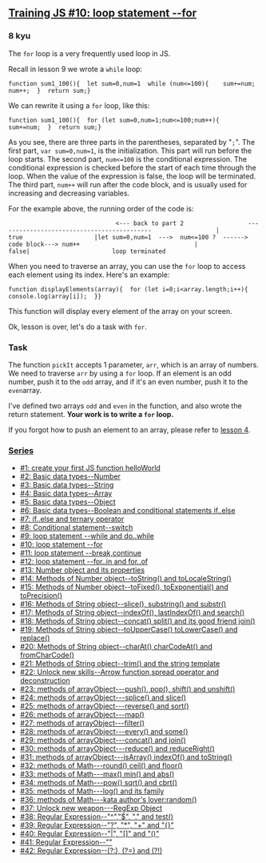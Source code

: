 <h2><a href=https://www.codewars.com/kata/5721a78c283129e416000999/train/javascript target="_blank">Training JS #10: loop statement --for</a></h2><h3>8 kyu</h3><p>The <code>for</code> loop is a very frequently used loop in JS. </p><p>Recall in lesson 9 we wrote a <code>while</code> loop:</p><pre><code class="language-javascript"><span class="cm-keyword">function</span> <span class="cm-def">sum1_100</span>(){  <span class="cm-keyword">let</span> <span class="cm-def">sum</span><span class="cm-operator">=</span><span class="cm-number">0</span>,<span class="cm-def">num</span><span class="cm-operator">=</span><span class="cm-number">1</span>  <span class="cm-keyword">while</span> (<span class="cm-variable-2">num</span><span class="cm-operator">&lt;=</span><span class="cm-number">100</span>){    <span class="cm-variable-2">sum</span><span class="cm-operator">+=</span><span class="cm-variable-2">num</span>;    <span class="cm-variable-2">num</span><span class="cm-operator">++</span>;  }  <span class="cm-keyword">return</span> <span class="cm-variable-2">sum</span>;}</code></pre><p>We can rewrite it using a <code>for</code> loop, like this:</p><pre><code class="language-javascript"><span class="cm-keyword">function</span> <span class="cm-def">sum1_100</span>(){  <span class="cm-keyword">for</span> (<span class="cm-keyword">let</span> <span class="cm-def">sum</span><span class="cm-operator">=</span><span class="cm-number">0</span>,<span class="cm-def">num</span><span class="cm-operator">=</span><span class="cm-number">1</span>;<span class="cm-variable-2">num</span><span class="cm-operator">&lt;=</span><span class="cm-number">100</span>;<span class="cm-variable-2">num</span><span class="cm-operator">++</span>){    <span class="cm-variable-2">sum</span><span class="cm-operator">+=</span><span class="cm-variable-2">num</span>;  }  <span class="cm-keyword">return</span> <span class="cm-variable">sum</span>;}</code></pre><p>As you see, there are three parts in the parentheses, separated by "<code>;</code>". The first part, <code>var sum=0,num=1</code>, is the initialization. This part will run before the loop starts. The second part, <code>num&lt;=100</code> is the conditional expression. The conditional expression is checked before the start of each time through the loop. When the value of the expression is false, the loop will be terminated. The third part, <code>num++</code> will run after the code block, and is usually used for increasing and decreasing variables.</p><p>For the example above, the running order of the code is:</p><pre><code class="language-javascript">                              <span class="cm-operator">&lt;</span><span class="cm-operator">--</span><span class="cm-operator">-</span> <span class="cm-variable">back</span> <span class="cm-variable">to</span> <span class="cm-variable">part</span> <span class="cm-number">2</span>                  <span class="cm-operator">--</span><span class="cm-operator">--</span><span class="cm-operator">--</span><span class="cm-operator">--</span><span class="cm-operator">--</span><span class="cm-operator">--</span><span class="cm-operator">--</span><span class="cm-operator">--</span><span class="cm-operator">--</span><span class="cm-operator">--</span><span class="cm-operator">--</span><span class="cm-operator">--</span><span class="cm-operator">--</span><span class="cm-operator">--</span><span class="cm-operator">--</span><span class="cm-operator">--</span><span class="cm-operator">--</span><span class="cm-operator">--</span><span class="cm-operator">--</span><span class="cm-operator">--</span><span class="cm-operator">--</span><span class="cm-operator">-</span>                  <span class="cm-operator">|</span>                 <span class="cm-atom">true</span>                    <span class="cm-operator">|</span><span class="cm-keyword">let</span> <span class="cm-variable">sum</span><span class="cm-operator">=</span><span class="cm-number">0</span>,<span class="cm-variable">num</span><span class="cm-operator">=</span><span class="cm-number">1</span>  <span class="cm-operator">--</span><span class="cm-operator">-</span><span class="cm-operator">&gt;</span>  <span class="cm-variable">num</span><span class="cm-operator">&lt;=</span><span class="cm-number">100</span> <span class="cm-operator">?</span>  <span class="cm-operator">--</span><span class="cm-operator">--</span><span class="cm-operator">--&gt;</span> <span class="cm-variable">code</span> <span class="cm-variable">block</span><span class="cm-operator">--</span><span class="cm-operator">-</span><span class="cm-operator">&gt;</span> <span class="cm-variable">num</span><span class="cm-operator">++</span>                                <span class="cm-operator">|</span>                             <span class="cm-atom">false</span><span class="cm-operator">|</span>                       <span class="cm-variable">loop</span> <span class="cm-variable">terminated</span></code></pre><p>When you need to traverse an array, you can use the <code>for</code> loop to access each element using its index. Here's an example:</p><pre><code class="language-javascript"><span class="cm-keyword">function</span> <span class="cm-def">displayElements</span>(<span class="cm-def">array</span>){  <span class="cm-keyword">for</span> (<span class="cm-keyword">let</span> <span class="cm-def">i</span><span class="cm-operator">=</span><span class="cm-number">0</span>;<span class="cm-variable-2">i</span><span class="cm-operator">&lt;</span><span class="cm-variable-2">array</span>.<span class="cm-property">length</span>;<span class="cm-variable-2">i</span><span class="cm-operator">++</span>){    <span class="cm-variable">console</span>.<span class="cm-property">log</span>(<span class="cm-variable-2">array</span>[<span class="cm-variable-2">i</span>]);  }}</code></pre><p>This function will display every element of the array on your screen.</p><p>Ok, lesson is over, let's do a task with <code>for</code>.</p><h3 id="task">Task</h3><p>The function <code>pickIt</code> accepts 1 parameter, <code>arr</code>, which is an array of numbers. We need to traverse <code>arr</code> by using a <code>for</code> loop. If an element is an odd number, push it to the <code>odd</code> array, and if it's an even number, push it to the <code>even</code>array.</p><p>I've defined two arrays <code>odd</code> and <code>even</code> in the function, and also wrote the return statement. <strong>Your work is to write a <code>for</code> loop.</strong></p><p>If you forgot how to push an element to an array, please refer to <a href="http://www.codewars.com/kata/571effabb625ed9b0600107a" data-turbolinks="false" target="_blank">lesson 4</a>.</p><h3 id="series"><a href="http://github.com/myjinxin2015/Katas-list-of-Training-JS-series" data-turbolinks="false" target="_blank">Series</a></h3><ul><li><a href="http://www.codewars.com/kata/571ec274b1c8d4a61c0000c8" data-turbolinks="false" target="_blank">#1: create your first JS function helloWorld</a></li><li><a href="http://www.codewars.com/kata/571edd157e8954bab500032d" data-turbolinks="false" target="_blank">#2: Basic data types--Number</a></li><li><a href="http://www.codewars.com/kata/571edea4b625edcb51000d8e" data-turbolinks="false" target="_blank">#3:  Basic data types--String</a></li><li><a href="http://www.codewars.com/kata/571effabb625ed9b0600107a" data-turbolinks="false" target="_blank">#4:  Basic data types--Array</a></li><li><a href="http://www.codewars.com/kata/571f1eb77e8954a812000837" data-turbolinks="false" target="_blank">#5:  Basic data types--Object</a></li><li><a href="http://www.codewars.com/kata/571f832f07363d295d001ba8" data-turbolinks="false" target="_blank">#6:  Basic data types--Boolean and conditional statements if..else</a></li><li><a href="http://www.codewars.com/kata/57202aefe8d6c514300001fd" data-turbolinks="false" target="_blank">#7:  if..else and ternary operator</a></li><li><a href="http://www.codewars.com/kata/572059afc2f4612825000d8a" data-turbolinks="false" target="_blank">#8: Conditional statement--switch</a></li><li><a href="http://www.codewars.com/kata/57216d4bcdd71175d6000560" data-turbolinks="false" target="_blank">#9: loop statement --while and do..while</a></li><li><a href="http://www.codewars.com/kata/5721a78c283129e416000999" data-turbolinks="false" target="_blank">#10: loop statement --for</a></li><li><a href="http://www.codewars.com/kata/5721c189cdd71194c1000b9b" data-turbolinks="false" target="_blank">#11: loop statement --break,continue</a></li><li><a href="http://www.codewars.com/kata/5722b3f0bd5583cf44001000" data-turbolinks="false" target="_blank">#12: loop statement --for..in and for..of</a></li><li><a href="http://www.codewars.com/kata/5722fd3ab7162a3a4500031f" data-turbolinks="false" target="_blank">#13: Number object and  its properties</a></li><li><a href="http://www.codewars.com/kata/57238ceaef9008adc7000603" data-turbolinks="false" target="_blank">#14: Methods of Number object--toString() and toLocaleString()</a></li><li><a href="http://www.codewars.com/kata/57256064856584bc47000611" data-turbolinks="false" target="_blank">#15: Methods of Number object--toFixed(), toExponential() and toPrecision()</a></li><li><a href="http://www.codewars.com/kata/57274562c8dcebe77e001012" data-turbolinks="false" target="_blank">#16: Methods of String object--slice(), substring() and substr()</a></li><li><a href="http://www.codewars.com/kata/57277a31e5e51450a4000010" data-turbolinks="false" target="_blank">#17: Methods of String object--indexOf(), lastIndexOf() and search()</a></li><li><a href="http://www.codewars.com/kata/57280481e8118511f7000ffa" data-turbolinks="false" target="_blank">#18: Methods of String object--concat() split() and its good friend join()</a></li><li><a href="http://www.codewars.com/kata/5728203b7fc662a4c4000ef3" data-turbolinks="false" target="_blank">#19: Methods of String object--toUpperCase() toLowerCase() and replace()</a></li><li><a href="http://www.codewars.com/kata/57284d23e81185ae6200162a" data-turbolinks="false" target="_blank">#20: Methods of String object--charAt() charCodeAt() and fromCharCode()</a></li><li><a href="http://www.codewars.com/kata/5729b103dd8bac11a900119e" data-turbolinks="false" target="_blank">#21: Methods of String object--trim() and the string template</a></li><li><a href="http://www.codewars.com/kata/572ab0cfa3af384df7000ff8" data-turbolinks="false" target="_blank">#22: Unlock new skills--Arrow function,spread operator and deconstruction</a></li><li><a href="http://www.codewars.com/kata/572af273a3af3836660014a1" data-turbolinks="false" target="_blank">#23: methods of arrayObject---push(), pop(), shift() and unshift()</a></li><li><a href="http://www.codewars.com/kata/572cb264362806af46000793" data-turbolinks="false" target="_blank">#24: methods of arrayObject---splice() and slice()</a></li><li><a href="http://www.codewars.com/kata/572df796914b5ba27c000c90" data-turbolinks="false" target="_blank">#25: methods of arrayObject---reverse() and sort()</a></li><li><a href="http://www.codewars.com/kata/572fdeb4380bb703fc00002c" data-turbolinks="false" target="_blank">#26: methods of arrayObject---map()</a></li><li><a href="http://www.codewars.com/kata/573023c81add650b84000429" data-turbolinks="false" target="_blank">#27: methods of arrayObject---filter()</a></li><li><a href="http://www.codewars.com/kata/57308546bd9f0987c2000d07" data-turbolinks="false" target="_blank">#28: methods of arrayObject---every() and some()</a></li><li><a href="http://www.codewars.com/kata/5731861d05d14d6f50000626" data-turbolinks="false" target="_blank">#29: methods of arrayObject---concat() and join()</a></li><li><a href="http://www.codewars.com/kata/573156709a231dcec9000ee8" data-turbolinks="false" target="_blank">#30: methods of arrayObject---reduce() and reduceRight()</a></li><li><a href="http://www.codewars.com/kata/5732b0351eb838d03300101d" data-turbolinks="false" target="_blank">#31: methods of arrayObject---isArray() indexOf() and toString()</a></li><li><a href="http://www.codewars.com/kata/5732d3c9791aafb0e4001236" data-turbolinks="false" target="_blank">#32: methods of Math---round() ceil() and floor()</a></li><li><a href="http://www.codewars.com/kata/5733d6c2d780e20173000baa" data-turbolinks="false" target="_blank">#33: methods of Math---max() min() and abs()</a></li><li><a href="http://www.codewars.com/kata/5733f948d780e27df6000e33" data-turbolinks="false" target="_blank">#34: methods of Math---pow() sqrt() and cbrt()</a></li><li><a href="http://www.codewars.com/kata/57353de879ccaeb9f8000564" data-turbolinks="false" target="_blank">#35: methods of Math---log() and its family</a></li><li><a href="http://www.codewars.com/kata/5735956413c2054a680009ec" data-turbolinks="false" target="_blank">#36: methods of Math---kata author's lover:random()</a></li><li><a href="http://www.codewars.com/kata/5735e39313c205fe39001173" data-turbolinks="false" target="_blank">#37: Unlock new weapon---RegExp Object</a></li><li><a href="http://www.codewars.com/kata/573975d3ac3eec695b0013e0" data-turbolinks="false" target="_blank">#38: Regular Expression--"^","$", "." and test()</a></li><li><a href="http://www.codewars.com/kata/573bca07dffc1aa693000139" data-turbolinks="false" target="_blank">#39: Regular Expression--"?", "*", "+" and "{}"</a></li><li><a href="http://www.codewars.com/kata/573d11c48b97c0ad970002d4" data-turbolinks="false" target="_blank">#40: Regular Expression--"|", "[]" and "()"</a></li><li><a href="http://www.codewars.com/kata/573e6831e3201f6a9b000971" data-turbolinks="false" target="_blank">#41: Regular Expression--""</a></li><li><a href="http://www.codewars.com/kata/573fb9223f9793e485000453" data-turbolinks="false" target="_blank">#42: Regular Expression--(?:), (?=) and (?!)</a></li></ul>